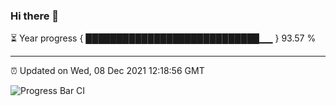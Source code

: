 ### Hi there 👋

⏳ Year progress { ████████████████████████████▁▁ } 93.57 %

---

⏰ Updated on Wed, 08 Dec 2021 12:18:56 GMT

![Progress Bar CI](https://github.com/liununu/liununu/workflows/Progress%20Bar%20CI/badge.svg)

